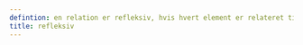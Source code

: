 ```yaml
---
defintion: en relation er refleksiv, hvis hvert element er relateret til sig selv.
title: refleksiv
---
```


